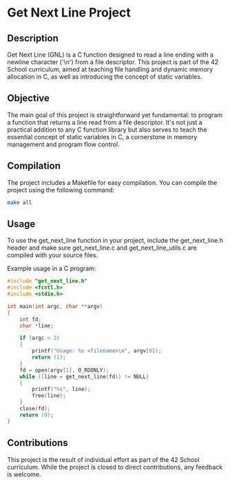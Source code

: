# Get Next Line Project

## Description

Get Next Line (GNL) is a C function designed to read a line ending with a newline character ('\n') from a file descriptor. This project is part of the 42 School curriculum, aimed at teaching file handling and dynamic memory allocation in C, as well as introducing the concept of static variables.

## Objective

The main goal of this project is straightforward yet fundamental: to program a function that returns a line read from a file descriptor. It's not just a practical addition to any C function library but also serves to teach the essential concept of static variables in C, a cornerstone in memory management and program flow control.

## Compilation

The project includes a Makefile for easy compilation. You can compile the project using the following command:

```bash
make all
```

## Usage

To use the get_next_line function in your project, include the get_next_line.h header and make sure get_next_line.c and get_next_line_utils.c are compiled with your source files.

Example usage in a C program:

```C
#include "get_next_line.h"
#include <fcntl.h>
#include <stdio.h>

int main(int argc, char **argv)
{
    int fd;
    char *line;

    if (argc < 2)
    {
        printf("Usage: %s <filename>\n", argv[0]);
        return (1);
    }
    fd = open(argv[1], O_RDONLY);
    while ((line = get_next_line(fd)) != NULL)
    {
        printf("%s", line);
        free(line);
    }
    close(fd);
    return (0);
}
```

## Contributions

This project is the result of individual effort as part of the 42 School curriculum. While the project is closed to direct contributions, any feedback is welcome.
